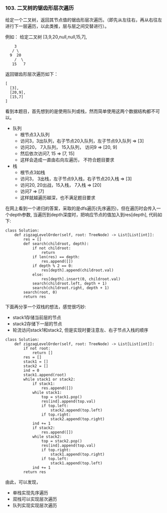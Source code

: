 ### 103. 二叉树的锯齿形层次遍历
给定一个二叉树，返回其节点值的锯齿形层次遍历。（即先从左往右，再从右往左进行下一层遍历，以此类推，层与层之间交替进行）。

例如：
给定二叉树 [3,9,20,null,null,15,7],
```
    3
   / \
  9  20
    /  \
   15   7
```
返回锯齿形层次遍历如下：
```
[
  [3],
  [20,9],
  [15,7]
]
```

看到本题目，首先想到的是使用队列或栈，然而简单使用这两个数据结构都不可以。

+ 队列
    + 根节点3入队列
    + 访问3，3出队列，右子节点20入队列，左子节点9入队列 => [3]
    + 访问20， 7入队列， 15入队列， 访问9 => [20, 9]
    + 然后依次访问7, 15 => [7, 15]
    + 这样会造成一直由右向左遍历， 不符合题目要求
+ 栈
    + 根节点3如栈
    + 访问3， 3出栈，左子节点9入栈，右子节点20入栈 => [3]
    + 访问20, 20出战，15入栈， 7入栈 => [20]
    + 访问7 => [7]
    + 这样就越遍历越深，也不满足题目要求

在网上看到一个递归的答案，采取的是dfs遍历(先序遍历)，但在遍历时会传入一个depth参数, 当遍历到depth深度时，把响应节点的值加入到res[depth], 代码如下:

```
class Solution:
    def zigzagLevelOrder(self, root: TreeNode) -> List[List[int]]:
        res = []
        def search(childroot, depth):
            if not childroot:
                return
            if len(res) == depth:
                res.append([])
            if depth % 2 == 0:
                res[depth].append(childroot.val)
            else:
                res[depth].insert(0, childroot.val)
            search(childroot.left, depth + 1)
            search(childroot.right, depth + 1)
        search(root, 0)
        return res
```

下面再分享一个双栈的想法，感觉很巧妙:
+ stack1存储当前层的节点
+ stack2存储下一层的节点
+ 轮流访问stack1和stack2, 但是实现时要注意左、右子节点入栈的顺序

```
class Solution:
    def zigzagLevelOrder(self, root: TreeNode) -> List[List[int]]:
        if not root:
            return []
        res = []
        stack1 = []
        stack2 = []
        ind = 0
        stack1.append(root)
        while stack1 or stack2:
            if stack1:
                res.append([])
            while stack1:
                top = stack1.pop()
                res[ind].append(top.val)
                if top.left:
                    stack2.append(top.left)
                if top.right:
                    stack2.append(top.right)
            ind += 1
            if stack2: 
                res.append([])
            while stack2:
                top = stack2.pop()
                res[ind].append(top.val)
                if top.right:
                    stack1.append(top.right)
                if top.left:
                    stack1.append(top.left)
            ind += 1
        return res
```

由此，可以发现，
+ 单栈实现先序遍历
+ 双栈可以实现层次遍历
+ 队列实现实现层次遍历